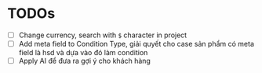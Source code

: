 # TODOs

*   [ ] Change currency, search with `$` character in project
*   [ ] Add meta field to Condition Type, giải quyết cho case sản phẩm có meta field là hsd và dựa vào đó làm condition
*   [ ] Apply AI để đưa ra gợi ý cho khách hàng 
